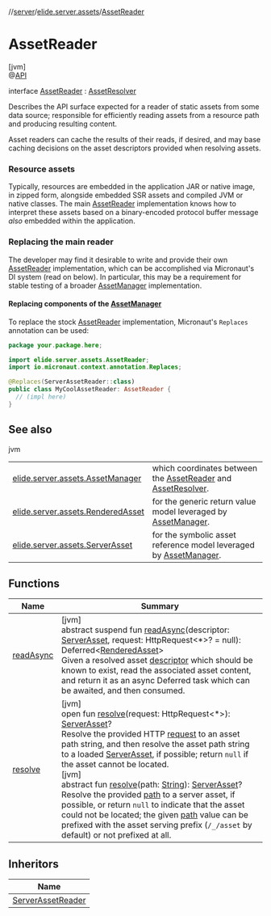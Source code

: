 //[server](../../../index.md)/[elide.server.assets](../index.md)/[AssetReader](index.md)

# AssetReader

[jvm]\
@[API](../../../../../packages/base/base/elide.annotations/-a-p-i/index.md)

interface [AssetReader](index.md) : [AssetResolver](../-asset-resolver/index.md)

Describes the API surface expected for a reader of static assets from some data source; responsible for efficiently reading assets from a resource path and producing resulting content.

Asset readers can cache the results of their reads, if desired, and may base caching decisions on the asset descriptors provided when resolving assets.

###  Resource assets

Typically, resources are embedded in the application JAR or native image, in zipped form, alongside embedded SSR assets and compiled JVM or native classes. The main [AssetReader](index.md) implementation knows how to interpret these assets based on a binary-encoded protocol buffer message *also* embedded within the application.

###  Replacing the main reader

The developer may find it desirable to write and provide their own [AssetReader](index.md) implementation, which can be accomplished via Micronaut's DI system (read on below). In particular, this may be a requirement for stable testing of a broader [AssetManager](../-asset-manager/index.md) implementation.

####  Replacing components of the [AssetManager](../-asset-manager/index.md)

To replace the stock [AssetReader](index.md) implementation, Micronaut's `Replaces` annotation can be used:

```kotlin
package your.package.here;

import elide.server.assets.AssetReader;
import io.micronaut.context.annotation.Replaces;

@Replaces(ServerAssetReader::class)
public class MyCoolAssetReader: AssetReader {
  // (impl here)
}
```

## See also

jvm

| | |
|---|---|
| [elide.server.assets.AssetManager](../-asset-manager/index.md) | which coordinates between the [AssetReader](index.md) and [AssetResolver](../-asset-resolver/index.md). |
| [elide.server.assets.RenderedAsset](../-rendered-asset/index.md) | for the generic return value model leveraged by [AssetManager](../-asset-manager/index.md). |
| [elide.server.assets.ServerAsset](../-server-asset/index.md) | for the symbolic asset reference model leveraged by [AssetManager](../-asset-manager/index.md). |

## Functions

| Name | Summary |
|---|---|
| [readAsync](read-async.md) | [jvm]<br>abstract suspend fun [readAsync](read-async.md)(descriptor: [ServerAsset](../-server-asset/index.md), request: HttpRequest&lt;*&gt;? = null): Deferred&lt;[RenderedAsset](../-rendered-asset/index.md)&gt;<br>Given a resolved asset [descriptor](read-async.md) which should be known to exist, read the associated asset content, and return it as an async Deferred task which can be awaited, and then consumed. |
| [resolve](../-asset-resolver/resolve.md) | [jvm]<br>open fun [resolve](../-asset-resolver/resolve.md)(request: HttpRequest&lt;*&gt;): [ServerAsset](../-server-asset/index.md)?<br>Resolve the provided HTTP [request](../-asset-resolver/resolve.md) to an asset path string, and then resolve the asset path string to a loaded [ServerAsset](../-server-asset/index.md), if possible; return `null` if the asset cannot be located.<br>[jvm]<br>abstract fun [resolve](../-asset-resolver/resolve.md)(path: [String](https://kotlinlang.org/api/latest/jvm/stdlib/kotlin/-string/index.html)): [ServerAsset](../-server-asset/index.md)?<br>Resolve the provided [path](../-asset-resolver/resolve.md) to a server asset, if possible, or return `null` to indicate that the asset could not be located; the given [path](../-asset-resolver/resolve.md) value can be prefixed with the asset serving prefix (`/_/asset` by default) or not prefixed at all. |

## Inheritors

| Name |
|---|
| [ServerAssetReader](../-server-asset-reader/index.md) |
